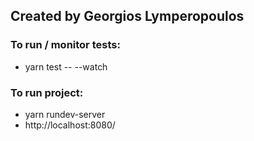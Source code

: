 ## Created by Georgios Lymperopoulos

### To run / monitor tests:
-  yarn test -- --watch

### To run project:
- yarn rundev-server
- http://localhost:8080/